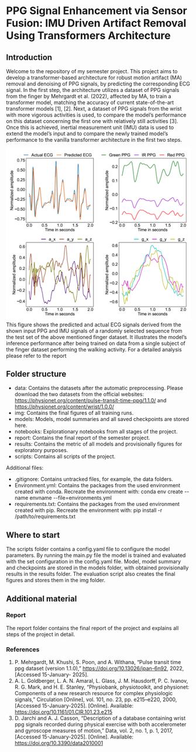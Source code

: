 # PPG Signal Enhancement via Sensor Fusion: IMU Driven Artifact Removal Using Transformers Architecture
## Introduction
Welcome to the repository of my semester project. This project aims to develop a transformer-based architecture for robust motion artifact (MA) removal and denoising of PPG signals, by predicting the corresponding ECG signal. In the first step, the architecture utilizes a dataset of PPG signals from the finger by Mehrgardt et al. (2022), affected by MA, to train a transformer model, matching the accuracy of current state-of-the-art transformer models [1], [2]. Next, a dataset of PPG signals from the wrist with more vigorous activities is used, to compare the model’s performance on this dataset concerning the first one with relatively still activities [3]. Once this is achieved, inertial measurement unit (IMU) data is used to extend the model’s input and to compare the newly trained model’s performance to the vanilla transformer architecture in the first two steps.

![image info](img/finger_predictions/finger_single_walk_imu_ecg_ppg_acc_gyro.png)
This figure shows the predicted and actual ECG signals derived from the shown input PPG and IMU signals of a randomly selected sequence from the test set of the above mentioned finger dataset. It illustrates the model’s inference performance after being trained on data from a single subject of the finger dataset performing the walking activity. For a detailed analysis please refer to the report

## Folder structure
- data: Contains the datasets after the automatic preprocessing. Please download the two datasets from the official websites: https://physionet.org/content/pulse-transit-time-ppg/1.1.0/ and https://physionet.org/content/wrist/1.0.0/
- img: Contains the final figures of all training runs.
- models: Models, model summaries and all saved checkpoints are stored here.
- notebooks: Explorationary notebooks from all stages of the project.
- report: Contains the final report of the semester project.
- results: Contains the metric of all models and provisionally figures for exploratory purposes.
- scripts: Contains all scripts of the project.

Additional files:
- .gitignore: Contains untracked files, for example, the data folders.
- Environment.yml: Contains the packages from the used environment created with conda. Recreate the environment with: conda env create --name envname --file=environments.yml 
- requirements.txt: Contains the packages from the used environment created with pip. Recreate the environment with: pip install -r /path/to/requirements.txt

## Where to start
The scripts folder contains a config.yaml file to configure the model parameters. By running the main.py file the model is trained and evaluated with the set configuration in the config.yaml file. Model, model summary and checkpoints are stored in the models folder, with obtained provisionally results in the results folder. The evaluation script also creates the final figures and stores them in the img folder.


## Additional material
### Report
The report folder contains the final report of the project and explains all steps of the project in detail.

### References
1. P. Mehrgardt, M. Khushi, S. Poon, and A. Withana, “Pulse transit time ppg dataset
(version 1.1.0),” https://doi.org/10.13026/jpan-6n92, 2022, [Accessed 15-January-
2025].
2. A. L. Goldberger, L. A. N. Amaral, L. Glass, J. M. Hausdorff, P. C. Ivanov, R. G.
Mark, and H. E. Stanley, “Physiobank, physiotoolkit, and physionet: Components
of a new research resource for complex physiologic signals,” Circulation [Online],
vol. 101, no. 23, pp. e215–e220, 2000, [Accessed 15-January-2025]. [Online].
Available: https://doi.org/10.1161/01.CIR.101.23.e215
3. D. Jarchi and A. J. Casson, “Description of a database containing wrist ppg signals
recorded during physical exercise with both accelerometer and gyroscope measures
of motion,” Data, vol. 2, no. 1, p. 1, 2017, [Accessed 15-January-2025]. [Online].
Available: https://doi.org/10.3390/data2010001